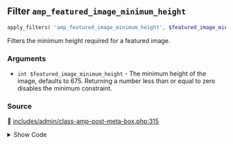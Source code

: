 ## Filter `amp_featured_image_minimum_height`

```php
apply_filters( 'amp_featured_image_minimum_height', $featured_image_minimum_height );
```

Filters the minimum height required for a featured image.

### Arguments

* `int $featured_image_minimum_height` - The minimum height of the image, defaults to 675.                                           Returning a number less than or equal to zero disables the minimum constraint.

### Source

:link: [includes/admin/class-amp-post-meta-box.php:315](/includes/admin/class-amp-post-meta-box.php#L315)

<details>
<summary>Show Code</summary>

```php
$featured_image_minimum_height = (int) apply_filters( 'amp_featured_image_minimum_height', $default_height );
```

</details>
